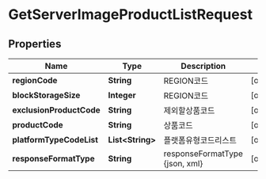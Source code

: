 
# GetServerImageProductListRequest

## Properties
Name | Type | Description | Notes
------------ | ------------- | ------------- | -------------
**regionCode** | **String** | REGION코드 |  [optional]
**blockStorageSize** | **Integer** | REGION코드 |  [optional]
**exclusionProductCode** | **String** | 제외할상품코드 |  [optional]
**productCode** | **String** | 상품코드 |  [optional]
**platformTypeCodeList** | **List&lt;String&gt;** | 플랫폼유형코드리스트 |  [optional]
**responseFormatType** | **String** | responseFormatType {json, xml} |  [optional]



